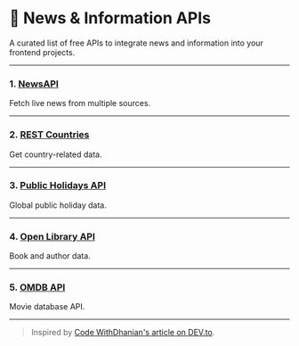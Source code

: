 # 📰 News & Information APIs

A curated list of free APIs to integrate news and information into your frontend projects.

---

### 1. [NewsAPI](https://newsapi.org/)

Fetch live news from multiple sources.

---

### 2. [REST Countries](https://restcountries.com/)

Get country-related data.

---

### 3. [Public Holidays API](https://date.nager.at/)

Global public holiday data.

---

### 4. [Open Library API](https://openlibrary.org/)

Book and author data.

---

### 5. [OMDB API](https://www.omdbapi.com/)

Movie database API.

---

> Inspired by [Code WithDhanian's article on DEV.to](https://dev.to/code_2/free-apis-for-frontend-development-1o55).
